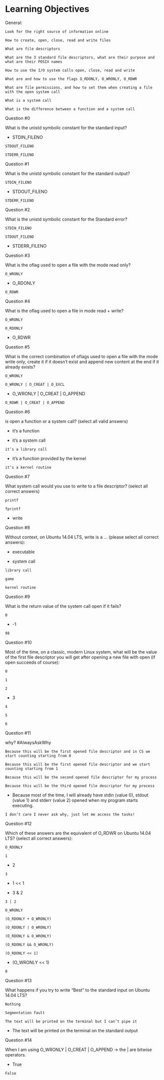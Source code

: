 Learning Objectives
===================
General:

    Look for the right source of information online

    How to create, open, close, read and write files

    What are file descriptors

    What are the 3 standard file descriptors, what are their purpose and what are their POSIX names

    How to use the I/O system calls open, close, read and write

    What are and how to use the flags O_RDONLY, O_WRONLY, O_RDWR

    What are file permissions, and how to set them when creating a file with the open system call

    What is a system call

    What is the difference between a function and a system call


Question #0

What is the unistd symbolic constant for the standard input?

   * STDIN_FILENO

    STDOUT_FILENO

    STDERR_FILENO

Question #1

What is the unistd symbolic constant for the standard output?

    STDIN_FILENO

   * STDOUT_FILENO

    STDERR_FILENO

Question #2

What is the unistd symbolic constant for the Standard error?

    STDIN_FILENO

    STDOUT_FILENO

   * STDERR_FILENO

Question #3

What is the oflag used to open a file with the mode read only?

    O_WRONLY

   * O_RDONLY

    O_RDWR

Question #4

What is the oflag used to open a file in mode read + write?

    O_WRONLY

    O_RDONLY

   * O_RDWR

Question #5

What is the correct combination of oflags used to open a file with the mode write only, create it if it doesn’t exist and append new content at the end if it already exists?

    O_WRONLY

    O_WRONLY | O_CREAT | O_EXCL

   * O_WRONLY | O_CREAT | O_APPEND

    O_RDWR | O_CREAT | O_APPEND

Question #6

is open a function or a system call? (select all valid answers)

   * it’s a function

   * it’s a system call

    it’s a library call

   * it’s a function provided by the kernel

    it’s a kernel routine

Question #7

What system call would you use to write to a file descriptor? (select all correct answers)

    printf

    fprintf

   * write

Question #8

Without context, on Ubuntu 14.04 LTS, write is a … (please select all correct answers):

   * executable

   * system call

    library call

    game

    kernel routine

Question #9

What is the return value of the system call open if it fails?

    0

   * -1

    98

Question #10

Most of the time, on a classic, modern Linux system, what will be the value of the first file descriptor you will get after opening a new file with open (if open succeeds of course):

    0

    1

    2

   * 3

    4

    5

    6

Question #11

why? #AlwaysAskWhy

    Because this will be the first opened file descriptor and in CS we start counting starting from 0

    Because this will be the first opened file descriptor and we start counting starting from 1

    Because this will be the second opened file descriptor for my process

    Because this will be the third opened file descriptor for my process

   * Because most of the time, I will already have stdin (value 0), stdout (value 1) and stderr (value 2) opened when my program starts executing.

    I don’t care I never ask why, just let me access the tasks!

Question #12

Which of these answers are the equivalent of O_RDWR on Ubuntu 14.04 LTS? (select all correct answers):

    O_RDONLY

    1

   * 2

    3

   * 1 << 1

   * 3 & 2

    3 | 2

    O_WRONLY

    (O_RDONLY + O_WRONLY)

    (O_RDONLY | O_WRONLY)

    (O_RDONLY & O_WRONLY)

    (O_RDONLY && O_WRONLY)

    (O_RDONLY << 1)

   * (O_WRONLY << 1)

    0

 Question #13

What happens if you try to write “Best” to the standard input on Ubuntu 14.04 LTS?

    Nothing

    Segmentation fault

    The text will be printed on the terminal but I can’t pipe it

   * The text will be printed on the terminal on the standard output

 Question #14

When I am using O_WRONLY | O_CREAT | O_APPEND -> the | are bitwise operators.

   * True

    False

